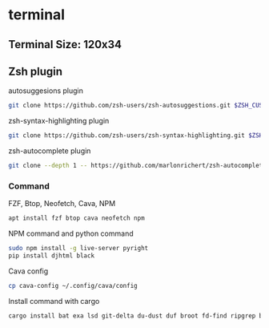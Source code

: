 # terminal
<h2>Terminal Size: 120x34</h2>

<h2>Zsh plugin</h2>

<p>autosuggesions plugin</p>

```bash
git clone https://github.com/zsh-users/zsh-autosuggestions.git $ZSH_CUSTOM/plugins/zsh-autosuggestions
```

<p>zsh-syntax-highlighting plugin</p>

```bash
git clone https://github.com/zsh-users/zsh-syntax-highlighting.git $ZSH_CUSTOM/plugins/zsh-syntax-highlighting
```

<p>zsh-autocomplete plugin</p>

```bash
git clone --depth 1 -- https://github.com/marlonrichert/zsh-autocomplete.git $ZSH_CUSTOM/plugins/zsh-autocomplete
```

<h3>Command</h3>
<p>FZF, Btop, Neofetch, Cava, NPM</p>

```bash
apt install fzf btop cava neofetch npm
```

<p>NPM command and python command</p>

```bash
sudo npm install -g live-server pyright
pip install djhtml black
```

<p>Cava config</p>

```bash
cp cava-config ~/.config/cava/config
```

<p>Install command with cargo</p>

```bash
cargo install bat exa lsd git-delta du-dust duf broot fd-find ripgrep bottom gping zoxide
```
